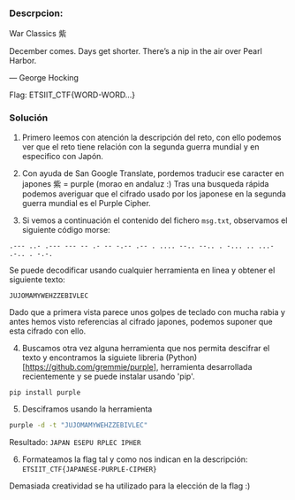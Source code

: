 ### Descrpcion:

War Classics 紫

December comes.
Days get shorter.
There’s a nip in the air
over Pearl Harbor.

— George Hocking

Flag: ETSIIT_CTF{WORD-WORD...}

### Solución

1. Primero leemos con atención la descripción del reto, con ello podemos ver que el reto tiene relación con la segunda guerra mundial y en especifico con Japón.

2. Con ayuda de San Google Translate, pordemos traducir ese caracter en japones 紫 = purple (morao en andaluz :) Tras una busqueda rápida podemos averiguar que el cifrado usado por los japonese en la segunda guerra mundial es el Purple Cipher.

3. Si vemos a continuación el contenido del fichero `msg.txt`, observamos el siguiente código morse:

`.--- ..- .--- --- -- .- -- -.-- .-- . .... --.. --.. . -... .. ...- .-.. . -.-.`

Se puede decodificar usando cualquier herramienta en linea y obtener el siguiente texto:

`JUJOMAMYWEHZZEBIVLEC`

Dado que a primera vista parece unos golpes de teclado con mucha rabia y antes hemos visto referencias al cifrado japones, podemos suponer que esta cifrado con ello.

4. Buscamos otra vez alguna herramienta que nos permita descifrar el texto y encontramos la siguiete libreria (Python)[https://github.com/gremmie/purple], herramienta desarrollada recientemente y se puede instalar usando 'pip'.

```bash
pip install purple
```

5. Desciframos usando la herramienta

```bash
purple -d -t "JUJOMAMYWEHZZEBIVLEC"
```
Resultado: `JAPAN ESEPU RPLEC IPHER`

6. Formateamos la flag tal y como nos indican en la descripción:
`ETSIIT_CTF{JAPANESE-PURPLE-CIPHER}`

Demasiada creatividad se ha utilizado para la elección de la flag :)

